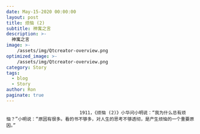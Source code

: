 ```yaml
---
date: May-15-2020 00:00:00
layout: post
title: 烦恼 (2)
subtitle: 神寓之言
description: >-
  神寓之言
image: >-
    /assets/img/Qtcreator-overview.png
optimized_image: >-
    /assets/img/Qtcreator-overview.png
category: Story
tags:
  - blog
  - Story
author: Ron
paginate: true
---
```


							　　1911，《烦恼 (2)》小华问小明说：“我为什么总有烦恼？”小明说：“原因有很多。看的书不够多，对人生的思考不够透彻，是产生烦恼的一个重要原因。”
							
							
						